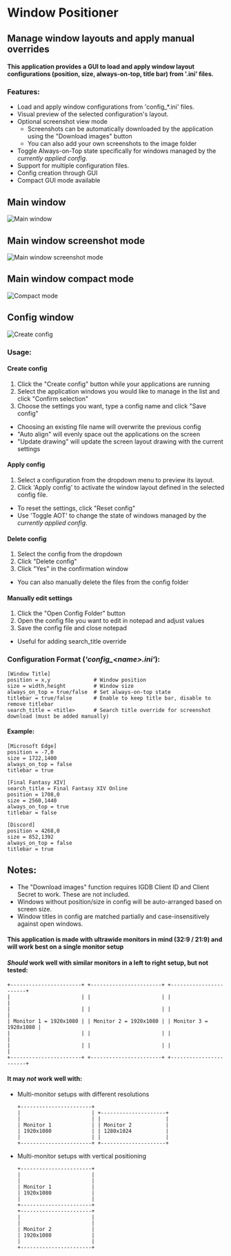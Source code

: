 # Window Positioner

## Manage window layouts and apply manual overrides

#### This application provides a GUI to load and apply window layout configurations (position, size, always-on-top, title bar) from '.ini' files.

### Features:
- Load and apply window configurations from 'config_*.ini' files.
- Visual preview of the selected configuration's layout.
- Optional screenshot view mode
   - Screenshots can be automatically downloaded by the application using the "Download images" button
   - You can also add your own screenshots to the image folder
- Toggle Always-on-Top state specifically for windows managed by the *currently applied config*.
- Support for multiple configuration files.
- Config creation through GUI
- Compact GUI mode available

## Main window
<img src="https://i.ibb.co/V09RHGqq/Skjermbilde-2025-06-22-214207.png" alt="Main window">

## Main window screenshot mode
<img src="https://i.ibb.co/BHWZYY8X/Skjermbilde-2025-06-22-214316.png" alt="Main window screenshot mode">

## Main window compact mode
<img src="https://i.ibb.co/vxBsQKTB/Skjermbilde-2025-06-22-214305.png" alt="Compact mode">

## Config window
<img src="https://i.ibb.co/w3QN8Yr/Skjermbilde-2025-06-22-214254.png" alt="Create config">


### Usage:
#### Create config
1. Click the "Create config" button while your applications are running
2. Select the application windows you would like to manage in the list and click "Confirm selection"
3. Choose the settings you want, type a config name and click "Save config"
- Choosing an existing file name will overwrite the previous config
- "Auto align" will evenly space out the applications on the screen
- "Update drawing" will update the screen layout drawing with the current settings

#### Apply config
1. Select a configuration from the dropdown menu to preview its layout.
2. Click 'Apply config' to activate the window layout defined in the selected config file.
- To reset the settings, click "Reset config"
- Use 'Toggle AOT' to change the state of windows managed by the *currently applied config*.

#### Delete config
1. Select the config from the dropdown
2. Click "Delete config"
3. Click "Yes" in the confirmation window
- You can also manually delete the files from the config folder

#### Manually edit settings
1. Click the "Open Config Folder" button
2. Open the config file you want to edit in notepad and adjust values
3. Save the config file and close notepad
- Useful for adding search_title override

### Configuration Format (***'config_\<name\>.ini'***):
```
[Window Title]
position = x,y              # Window position
size = width,height         # Window size
always_on_top = true/false  # Set always-on-top state
titlebar = true/false       # Enable to keep title bar, disable to remove titlebar
search_title = <title>      # Search title override for screenshot download (must be added manually)
```
#### Example:
```
[Microsoft Edge]
position = -7,0
size = 1722,1400
always_on_top = false
titlebar = true

[Final Fantasy XIV]
search_title = Final Fantasy XIV Online
position = 1708,0
size = 2560,1440
always_on_top = true
titlebar = false

[Discord]
position = 4268,0
size = 852,1392
always_on_top = false
titlebar = true
```

## Notes:
- The "Download images" function requires IGDB Client ID and Client Secret to work. These are not included.
- Windows without position/size in config will be auto-arranged based on screen size.
- Window titles in config are matched partially and case-insensitively against open windows.

#### This application is made with ultrawide monitors in mind (32:9 / 21:9) and will work best on a single monitor setup

#### *Should* work well with similar monitors in a left to right setup, but not tested:
   ```
   +-----------------------+ +-----------------------+ +-----------------------+
   |                       | |                       | |                       |
   |                       | |                       | |                       |
   | Monitor 1 = 1920x1080 | | Monitor 2 = 1920x1080 | | Monitor 3 = 1920x1080 |
   |                       | |                       | |                       |
   |                       | |                       | |                       |
   +-----------------------+ +-----------------------+ +-----------------------+
   ```
#### It may ***not*** work well with:
- Multi-monitor setups with different resolutions
   ```
   +-----------------------+ 
   |                       | +---------------------+
   |                       | |                     |
   | Monitor 1             | | Monitor 2           |
   | 1920x1080             | | 1280x1024           |
   |                       | |                     |
   +-----------------------+ +---------------------+
   ```

- Multi-monitor setups with vertical positioning
   ```
   +-----------------------+ 
   |                       |
   |                       |
   | Monitor 1             |
   | 1920x1080             |
   |                       |
   +-----------------------+
   +-----------------------+ 
   |                       |
   |                       |
   | Monitor 2             |
   | 1920x1080             |
   |                       |
   +-----------------------+
   ```
